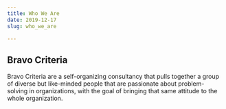 ```yaml
---
title: Who We Are
date: 2019-12-17
slug: who_we_are

---
```

## Bravo Criteria

Bravo Criteria are a self-organizing consultancy that pulls together a group of diverse but like-minded people that are passionate about problem-solving in organizations, with the goal of bringing that same attitude to the whole organization.
